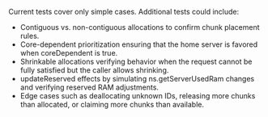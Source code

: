 Current tests cover only simple cases. Additional tests could include:

   - Contiguous vs. non-contiguous allocations to confirm chunk placement rules.
   - Core-dependent prioritization ensuring that the home server is favored when coreDependent is true.
   - Shrinkable allocations verifying behavior when the request cannot be fully satisfied but the caller allows shrinking.
   - updateReserved effects by simulating ns.getServerUsedRam changes and verifying reserved RAM adjustments.
   - Edge cases such as deallocating unknown IDs, releasing more chunks than allocated, or claiming more chunks than available.
